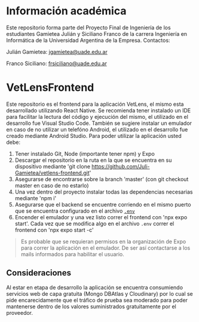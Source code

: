 # Información académica
Este repositorio forma parte del Proyecto Final de Ingeniería de los estudiantes Gamietea Julián y Siciliano Franco de la carrera Ingeniería en Informática de la Universidad Argentina de la Empresa. Contactos: 

Julián Gamietea: jgamietea@uade.edu.ar

Franco Siciliano: frsiciliano@uade.edu.ar
# VetLensFrontend
Este repositorio es el frontend para la aplicación VetLens, el mismo esta desarrollado utilizando React Native.
Se recomienda tener instalado un IDE para facilitar la lectura del código y ejecución del mismo, el utilizado en el desarrollo fue Visual Studio Code.
También se sugiere instalar un emulador en caso de no utilizar un telefóno Android, el utilizado en el desarrollo fue creado mediante Android Studio.
Para poder utilizar la aplicación usted debe:
1. Tener instalado Git, Node (importante tener npm) y Expo
2. Descargar el repositorio en la ruta en la que se encuentra en su dispositivo mediante 'git clone https://github.com/Juli-Gamietea/vetlens-frontend.git'
3. Asegurarse de encontrarse sobre la branch 'master' (con git checkout master en caso de no estarlo)
4. Una vez dentro del proyecto instalar todas las dependencias necesarias mediante 'npm i'
5. Asegurarse que el backend se encuentre corriendo en el mismo puerto que se encuentra configurado en el archivo [`.env`](https://github.com/Juli-Gamietea/vetlens-frontend/blob/master/.env)
6. Encender el emulador y una vez listo correr el frontend con 'npx expo start'. Cada vez que se modifica algo en el archivo `.env` correr el frontend con 'npx expo start -c'
> Es probable que se requieran permisos en la organización de Expo para correr la aplicación en el emulador. De ser así contactarse a los mails informados para habilitar el usuario.
## Consideraciones
Al estar en etapa de desarrollo la aplicación se encuentra consumiendo servicios web de capa gratuita (Mongo DBAtlas y Cloudinary) por lo cual se pide encarecidamente que
el tráfico de prueba sea moderado para poder mantenerse dentro de los valores suministrados gratuitamente por el proveedor.


